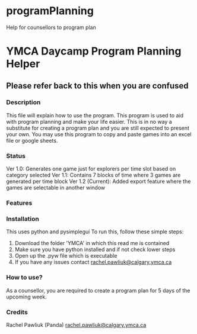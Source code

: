 # programPlanning
Help for counsellors to program plan

# YMCA Daycamp Program Planning Helper
## Please refer back to this when you are confused

### Description
This file will explain how to use the program.
This program is used to aid with program planning and make your life easier.
This is in no way a substitute for creating a program plan and you are still expected to present your own.
You may use this program to copy and paste games into an excel file or google sheets.

### Status
Ver 1.0: Generates one game just for explorers per time slot based on category selected
Ver 1.1: Contains 7 blocks of time where 3 games are generated per time block
Ver 1.2 (Current): Added export feature where the games are selectable in another window


### Features


### Installation
This uses python and pysimplegui
To run this, follow these simple steps:
1. Download the folder 'YMCA' in which this read me is contained
2. Make sure you have python installed and if not check lower steps
3. Open up the .pyw file which is executable
4. If you have any issues contact rachel.pawliuk@calgary.ymca.ca

### How to use?
As a counsellor, you are required to create a program plan for 5 days of the upcoming week.



### Credits



Rachel Pawliuk (Panda)
rachel.pawliuk@calgary.ymca.ca
